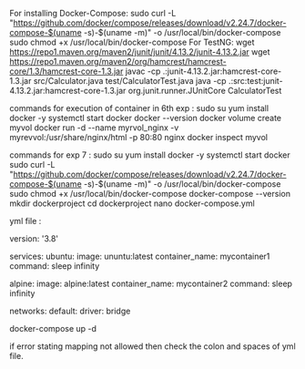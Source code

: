 For installing Docker-Compose:
sudo curl -L "https://github.com/docker/compose/releases/download/v2.24.7/docker-compose-$(uname -s)-$(uname -m)" -o /usr/local/bin/docker-compose
sudo chmod +x /usr/local/bin/docker-compose
For TestNG:
wget https://repo1.maven.org/maven2/junit/junit/4.13.2/junit-4.13.2.jar
wget https://repo1.maven.org/maven2/org/hamcrest/hamcrest-core/1.3/hamcrest-core-1.3.jar
javac -cp .:junit-4.13.2.jar:hamcrest-core-1.3.jar src/Calculator.java test/CalculatorTest.java
java -cp .:src:test:junit-4.13.2.jar:hamcrest-core-1.3.jar org.junit.runner.JUnitCore CalculatorTest

commands for execution of container in 6th exp :
sudo su
yum install docker -y
systemctl start docker
docker --version
docker volume create myvol
docker run -d --name myrvol_nginx -v myrevvol:/usr/share/nginx/html -p 80:80 nginx
docker inspect myvol

commands for exp 7 :
sudo su 
yum install docker -y
systemctl start docker
sudo curl -L "https://github.com/docker/compose/releases/download/v2.24.7/docker-compose-$(uname -s)-$(uname -m)" -o /usr/local/bin/docker-compose
sudo chmod +x /usr/local/bin/docker-compose
docker-compose --version
mkdir dockerproject 
cd dockerproject 
nano docker-compose.yml

yml file :

version: '3.8'

services:
  ubuntu:
    image: ununtu:latest
    container_name: mycontainer1
    command: sleep infinity

  alpine:
    image: alpine:latest
    container_name: mycontainer2
    command: sleep infinity 

networks:
  default:
    driver: bridge



docker-compose up -d

if error stating mapping not allowed then check the colon and spaces of yml file.
